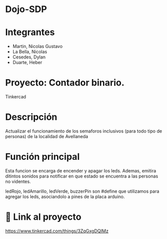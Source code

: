 # Dojo-SDP

# Integrantes
* Martin, Nicolas Gustavo
* La Bella, Nicolas
* Cesedes, Dylan
* Duarte, Heber

# Proyecto: Contador binario.
Tinkercad

# Descripción
Actualizar el funcionamiento de los semaforos inclusivos (para todo tipo de personas) de la localidad de Avellaneda

# Función principal
Esta funcion se encarga de encender y apagar los leds. Ademas, emitira ditintos sonidos para notificar en que estado se encuentra a las personas no videntes.

ledRojo, ledAmarillo, ledVerde, buzzerPin son #define que utilizamos para agregar los leds, asociandolo a pines de la placa arduino.

# 🤖 Link al proyecto
https://www.tinkercad.com/things/3ZqGxgDQIMz

